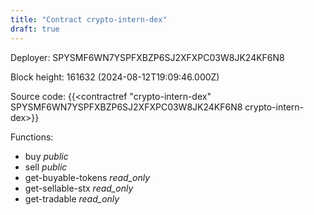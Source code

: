```yaml
---
title: "Contract crypto-intern-dex"
draft: true
---
```

Deployer: SPYSMF6WN7YSPFXBZP6SJ2XFXPC03W8JK24KF6N8


 



Block height: 161632 (2024-08-12T19:09:46.000Z)

Source code: {{<contractref "crypto-intern-dex" SPYSMF6WN7YSPFXBZP6SJ2XFXPC03W8JK24KF6N8 crypto-intern-dex>}}

Functions:

* buy _public_
* sell _public_
* get-buyable-tokens _read_only_
* get-sellable-stx _read_only_
* get-tradable _read_only_
